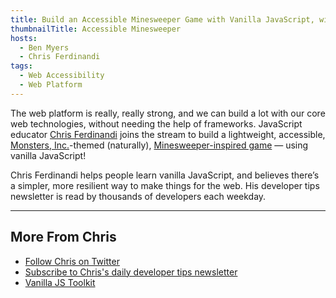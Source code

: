 ```yaml
---
title: Build an Accessible Minesweeper Game with Vanilla JavaScript, with Chris Ferdinandi
thumbnailTitle: Accessible Minesweeper
hosts:
  - Ben Myers
  - Chris Ferdinandi
tags:
  - Web Accessibility
  - Web Platform
---
```


The web platform is really, really strong, and we can build a lot with our core web technologies, without needing the help of frameworks. JavaScript educator [Chris Ferdinandi](https://twitter.com/ChrisFerdinandi) joins the stream to build a lightweight, accessible, [Monsters, Inc.](https://en.wikipedia.org/wiki/Monsters%2C_Inc.)-themed (naturally), [Minesweeper-inspired game](https://vanillajsacademy.com/projects/monster-game/) — using vanilla JavaScript!

Chris Ferdinandi helps people learn vanilla JavaScript, and believes there’s a simpler, more resilient way to make things for the web. His developer tips newsletter is read by thousands of developers each weekday.

---

## More From Chris

- [Follow Chris on Twitter](https://twitter.com/ChrisFerdinandi)
- [Subscribe to Chris's daily developer tips newsletter](https://gomakethings.com)
- [Vanilla JS Toolkit](https://vanillajstoolkit.com/)